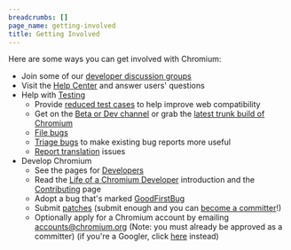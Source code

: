 ```yaml
---
breadcrumbs: []
page_name: getting-involved
title: Getting Involved
---
```


Here are some ways you can get involved with Chromium:

* Join some of our [developer discussion groups](/developers/discussion-groups)
* Visit the [Help
  Center](https://productforums.google.com/forum/#!forum/chrome) and
  answer users' questions
* Help with [Testing](/for-testers)
  * Provide [reduced test cases](/system/errors/NodeNotFound) to
    help improve web compatibility
  * Get on the [Beta or Dev channel](/getting-involved/dev-channel)
    or grab the [latest trunk build of
    Chromium](/getting-involved/download-chromium)
  * [File bugs](http://code.google.com/p/chromium/issues/entry)
  * [Triage bugs](/getting-involved/bug-triage) to make existing bug
    reports more useful
  * [Report
    translation](http://code.google.com/p/chromium/issues/entry?template=Translation%20Issue)
    issues
* Develop Chromium
  * See the pages for [Developers](/developers)
  * Read the [Life of a Chromium
    Developer](https://docs.google.com/presentation/d/1abnqM9j6zFodPHA38JG1061rG2iGj_GABxEDgZsdbJg)
    introduction and the [Contributing](/developers/contributing-code) page
  * Adopt a bug that's marked
    [GoodFirstBug](http://code.google.com/p/chromium/issues/list?q=Hotlist:GoodFirstBug&can=2)
  * Submit [patches](/developers/contributing-code) (submit enough
    and you can [become a committer](/getting-involved/become-a-committer)!)
  * Optionally apply for a Chromium account by emailing
    [accounts@chromium.org](mailto:accounts@chromium.org) (Note: you
    must already be approved as a committer) (if you're a Googler,
    click [here](https://docs.google.com/forms/d/e/1FAIpQLSfihgUcSmNz3g1iGIyHX-n9NWUi2oCuMh8JtKJGR2gPZiQnKw/viewform)
    instead)
